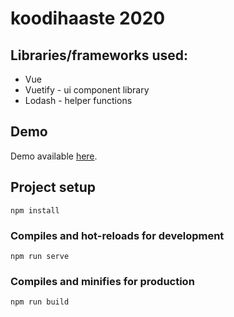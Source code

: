 # koodihaaste 2020


## Libraries/frameworks used:
 - Vue
 - Vuetify - ui component library
 - Lodash - helper functions


## Demo
Demo available [here](https://koodihaaste2020.web.app/).

## Project setup
```
npm install
```

### Compiles and hot-reloads for development
```
npm run serve
```

### Compiles and minifies for production
```
npm run build
```